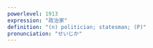 ```yaml
---
powerlevel: 1913
expression: "政治家"
definition: "(n) politician; statesman; (P)"
pronunciation: "せいじか"
---
```

